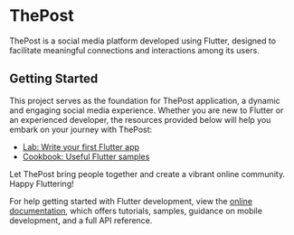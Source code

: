# ThePost

ThePost is a social media platform developed using Flutter, designed to facilitate meaningful connections and interactions among its users.

## Getting Started

This project serves as the foundation for ThePost application, a dynamic and engaging social media experience. Whether you are new to Flutter or an experienced developer, the resources provided below will help you embark on your journey with ThePost:

- [Lab: Write your first Flutter app](https://docs.flutter.dev/get-started/codelab)
- [Cookbook: Useful Flutter samples](https://docs.flutter.dev/cookbook)

Let ThePost bring people together and create a vibrant online community. Happy Fluttering!

For help getting started with Flutter development, view the
[online documentation](https://docs.flutter.dev/), which offers tutorials,
samples, guidance on mobile development, and a full API reference.